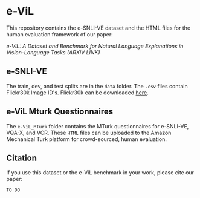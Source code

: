 # e-ViL

This repository contains the e-SNLI-VE dataset and the HTML files for the human evaluation framework of our paper: 

*e-ViL: A Dataset and Benchmark for Natural Language Explanations in Vision-Language Tasks (ARXIV LINK)*

## e-SNLI-VE

The train, dev, and test splits are in the `data` folder. The `.csv` files contain Flickr30k Image ID's. Flickr30k can be downloaded [here](https://www.kaggle.com/hsankesara/flickr-image-dataset).

## e-ViL Mturk Questionnaires

The `e-ViL_MTurk` folder contains the MTurk questionnaires for e-SNLI-VE, VQA-X, and VCR. These `HTML` files can be uploaded to the Amazon Mechanical Turk platform for crowd-sourced, human evaluation.

## Citation

If you use this dataset or the e-ViL benchmark in your work, please cite our paper:

```
TO DO
```




